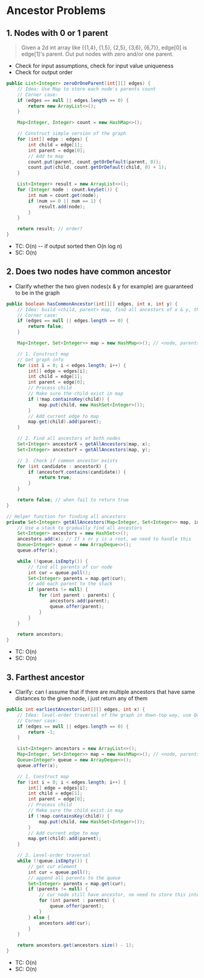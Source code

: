 # Ancestor Problems

## 1. Nodes with 0 or 1 parent

> Given a 2d int array like {{1,4}, {1,5}, {2,5}, {3,6}, {6,7}}, edge[0] is edge[1]'s parent. Out put nodes with zero and/or one parent.

- Check for input assumptions, check for input value uniqueness 
- Check for output order

```java
public List<Integer> zeroOrOneParent(int[][] edges) {
    // Idea: Use Map to store each node's parents count
    // Corner case:
    if (edges == null || edges.length == 0) {
        return new ArrayList<>();
    }

    Map<Integer, Integer> count = new HashMap<>();

    // Construct simple version of the graph
    for (int[] edge : edges) {
        int child = edge[1];
        int parent = edge[0];
        // Add to map
        count.put(parent, count.getOrDefault(parent, 0));
        count.put(child, count.getOrDefault(child, 0) + 1);
    }

    List<Integer> result = new ArrayList<>();
    for (Integer node : count.keySet()) {
        int num = count.get(node);
        if (num == 0 || num == 1) {
            result.add(node);
        }
    }

    return result; // order?
}
```

- TC: O(n) -- if output sorted then O(n log n)
- SC: O(n)



## 2. Does two nodes have common ancestor

- Clarify whether the two given nodes(x & y for example) are guaranteed to be in the graph

```java
public boolean hasCommonAncestor(int[][] edges, int x, int y) {
    // Idea: build <child, parent> map, find all ancestors of x & y, then compare
    // Corner case:
    if (edges == null || edges.length == 0) {
        return false;
    }

    Map<Integer, Set<Integer>> map = new HashMap<>(); // <node, parents>

    // 1. Construct map
    // Get graph info
    for (int i = 0; i < edges.length; i++) {
        int[] edge = edges[i];
        int child = edge[1];
        int parent = edge[0];
        // Process child
        // Make sure the child exist in map
        if (!map.containsKey(child)) {
            map.put(child, new HashSet<Integer>());
        }
        // Add current edge to map
        map.get(child).add(parent);
    }

    // 2. Find all ancestors of both nodes
    Set<Integer> ancestorX = getAllAncestors(map, x);
    Set<Integer> ancestorY = getAllAncestors(map, y);

    // 3. Check if common ancestor exists
    for (int candidate : ancestorX) {
        if (ancestorY.contains(candidate)) {
            return true;
        }
    }

    return false; // when fail to return true
}

// Helper function for finding all ancestors
private Set<Integer> getAllAncestors(Map<Integer, Set<Integer>> map, int x) {
    // Use a stack to gradually find all ancestors
    Set<Integer> ancestors = new HashSet<>();
    ancestors.add(x); // If x or y is a root, we need to handle this
    Queue<Integer> queue = new ArrayDeque<>();
    queue.offer(x);

    while (!queue.isEmpty()) {
        // find all parents of cur node
        int cur = queue.poll();
        Set<Integer> parents = map.get(cur);
        // add each parent to the stack
        if (parents != null) {
            for (int parent : parents) {
                ancestors.add(parent);
                queue.offer(parent);
            }
        }
    }

    return ancestors;
}
```

- TC: O(n)
- SC: O(n)



## 3. Farthest ancestor

- Clarify: can I assume that if there are multiple ancestors that have same distances to the given node, i just return any of them

```java
public int earliestAncestor(int[][] edges, int x) {
    // Idea: level-order traversal of the graph in down-top way, use Queue
    // Corner case:
    if (edges == null || edges.length == 0) {
        return -1;
    }

    List<Integer> ancestors = new ArrayList<>();
    Map<Integer, Set<Integer>> map = new HashMap<>(); // <node, parents>
    Queue<Integer> queue = new ArrayDeque<>();
    queue.offer(x);

    // 1. Construct map
    for (int i = 0; i < edges.length; i++) {
        int[] edge = edges[i];
        int child = edge[1];
        int parent = edge[0];
        // Process child
        // Make sure the child exist in map
        if (!map.containsKey(child)) {
            map.put(child, new HashSet<Integer>());
        }
        // Add current edge to map
        map.get(child).add(parent);
    }

    // 2. Level-order traversal
    while (!queue.isEmpty()) {
        // get cur element
        int cur = queue.poll();
        // append all parents to the queue
        Set<Integer> parents = map.get(cur);
        if (parents != null) {
            // cur node still have ancestor, no need to store this into ancestors
            for (int parent : parents) {
                queue.offer(parent);
            }
        } else {
            ancestors.add(cur);
        }
    }

    return ancestors.get(ancestors.size() - 1);
}
```

- TC: O(n)
- SC: O(n)